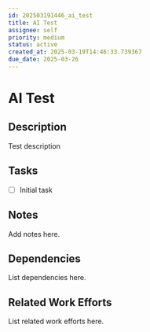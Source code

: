 ```yaml
---
id: 202503191446_ai_test
title: AI Test
assignee: self
priority: medium
status: active
created_at: 2025-03-19T14:46:33.739367
due_date: 2025-03-26
---
```


# AI Test

## Description
Test description

## Tasks
- [ ] Initial task

## Notes
Add notes here.

## Dependencies
List dependencies here.

## Related Work Efforts
List related work efforts here.